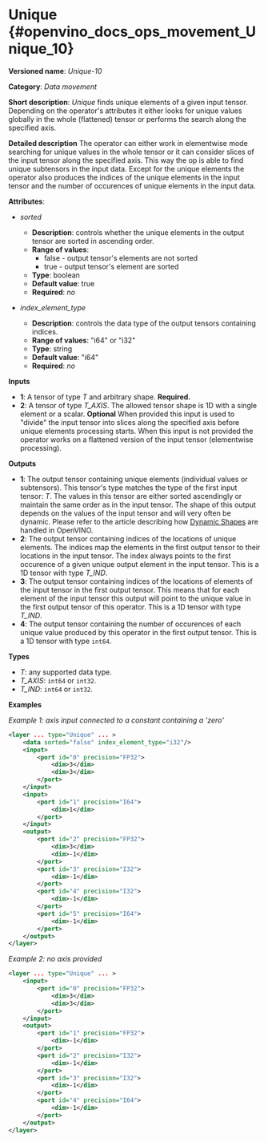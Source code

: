 # Unique  {#openvino_docs_ops_movement_Unique_10}

**Versioned name**: *Unique-10*

**Category**: *Data movement*

**Short description**: *Unique* finds unique elements of a given input tensor. Depending on the operator's attributes it either looks for unique values globally in the whole (flattened) tensor or performs the search along the specified axis.

**Detailed description**
The operator can either work in elementwise mode searching for unique values in the whole tensor or it can consider slices of the input tensor along the specified axis. This way the op is able to find unique subtensors in the input data. Except for the unique elements the operator also produces the indices of the unique elements in the input tensor and the number of occurences of unique elements in the input data.

**Attributes**:

* *sorted*

  * **Description**: controls whether the unique elements in the output tensor are sorted in ascending order.
  * **Range of values**:
    * false - output tensor's elements are not sorted
    * true - output tensor's element are sorted
  * **Type**: boolean
  * **Default value**: true
  * **Required**: *no*

* *index_element_type*

  * **Description**: controls the data type of the output tensors containing indices.
  * **Range of values**: "i64" or "i32"
  * **Type**: string
  * **Default value**: "i64"
  * **Required**: *no*

**Inputs**

* **1**: A tensor of type *T* and arbitrary shape. **Required.**
* **2**: A tensor of type *T_AXIS*. The allowed tensor shape is 1D with a single element or a scalar. **Optional**
  When provided this input is used to "divide" the input tensor into slices along the specified axis before unique elements processing starts. When this input is not provided the operator works on a flattened version of the input tensor (elementwise processing).

**Outputs**

* **1**: The output tensor containing unique elements (individual values or subtensors). This tensor's type matches the type of the first input tensor: *T*. The values in this tensor are either sorted ascendingly or maintain the same order as in the input tensor. The shape of this output depends on the values of the input tensor and will very often be dynamic. Please refer to the article describing how [Dynamic Shapes](https://docs.openvino.ai/latest/openvino_docs_OV_UG_DynamicShapes.html) are handled in OpenVINO.
* **2**: The output tensor containing indices of the locations of unique elements. The indices map the elements in the first output tensor to their locations in the input tensor. The index always points to the first occurence of a given unique output element in the input tensor. This is a 1D tensor with type *T_IND*.
* **3**: The output tensor containing indices of the locations of elements of the input tensor in the first output tensor. This means that for each element of the input tensor this output will point to the unique value in the first output tensor of this operator. This is a 1D tensor with type *T_IND*.
* **4**: The output tensor containing the number of occurences of each unique value produced by this operator in the first output tensor. This is a 1D tensor with type `int64`.

**Types**

* *T*: any supported data type.
* *T_AXIS*: `int64` or `int32`.
* *T_IND*: `int64` or `int32`.

**Examples**

*Example 1: axis input connected to a constant containing a 'zero'*

```xml
<layer ... type="Unique" ... >
    <data sorted="false" index_element_type="i32"/>
    <input>
        <port id="0" precision="FP32">
            <dim>3</dim>
            <dim>3</dim>
        </port>
    </input>
    <input>
        <port id="1" precision="I64">
            <dim>1</dim>
        </port>
    </input>
    <output>
        <port id="2" precision="FP32">
            <dim>3</dim>
            <dim>-1</dim>
        </port>
        <port id="3" precision="I32">
            <dim>-1</dim>
        </port>
        <port id="4" precision="I32">
            <dim>-1</dim>
        </port>
        <port id="5" precision="I64">
            <dim>-1</dim>
        </port>
    </output>
</layer>
```

*Example 2: no axis provided*
```xml
<layer ... type="Unique" ... >
    <input>
        <port id="0" precision="FP32">
            <dim>3</dim>
            <dim>3</dim>
        </port>
    </input>
    <output>
        <port id="1" precision="FP32">
            <dim>-1</dim>
        </port>
        <port id="2" precision="I32">
            <dim>-1</dim>
        </port>
        <port id="3" precision="I32">
            <dim>-1</dim>
        </port>
        <port id="4" precision="I64">
            <dim>-1</dim>
        </port>
    </output>
</layer>
```
